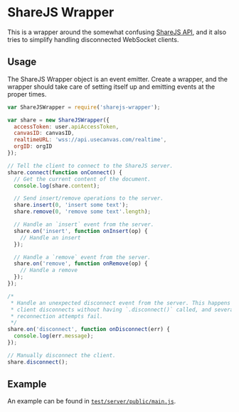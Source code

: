 # ShareJS Wrapper

This is a wrapper around the somewhat confusing
[ShareJS API](https://github.com/share/ShareJS/tree/v0.7.40), and it also tries
to simplify handling disconnected WebSocket clients.

## Usage

The ShareJS Wrapper object is an event emitter. Create a wrapper, and the
wrapper should take care of setting itself up and emitting events at the proper
times.

```javascript
var ShareJSWrapper = require('sharejs-wrapper');

var share = new ShareJSWrapper({
  accessToken: user.apiAccessToken,
  canvasID: canvasID,
  realtimeURL: 'wss://api.usecanvas.com/realtime',
  orgID: orgID
});

// Tell the client to connect to the ShareJS server.
share.connect(function onConnect() {
  // Get the current content of the document.
  console.log(share.content);

  // Send insert/remove operations to the server.
  share.insert(0, 'insert some text');
  share.remove(0, 'remove some text'.length);

  // Handle an `insert` event from the server.
  share.on('insert', function onInsert(op) {
    // Handle an insert
  });

  // Handle a `remove` event from the server.
  share.on('remove', function onRemove(op) {
    // Handle a remove
  });
});

/*
 * Handle an unexpected disconnect event from the server. This happens when the
 * client disconnects without having `.disconnect()` called, and several
 * reconnection attempts fail.
 */
share.on('disconnect', function onDisconnect(err) {
  console.log(err.message);
});

// Manually disconnect the client.
share.disconnect();
```

## Example

An example can be found in
[`test/server/public/main.js`](https://github.com/usecanvas/sharejs-wrapper/blob/master/test/server/public/main.js).

